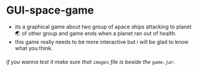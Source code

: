 # GUI-space-game
- its a graphical game about two group of apace ships attacking to planet 🌏 of other group and game ends when a planet ran out of health.
- this game really needs to be more interactive but i will be glad to know what you think.

###### if you wanna test it make sure that `images` file is beside the `game.jar`.
